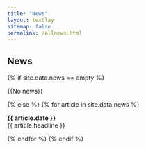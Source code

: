 ```yaml
---
title: "News"
layout: textlay
sitemap: false
permalink: /allnews.html
---
```


## News

<div class="jumbotron">
  {% if site.data.news == empty %}
    <p>{{No news}}</p>
  {% else %}
    {% for article in site.data.news %}
      <p>
        <b>{{ article.date }}</b><br>
        {{ article.headline }}
      </p>
    {% endfor %}
  {% endif %}
</div>

